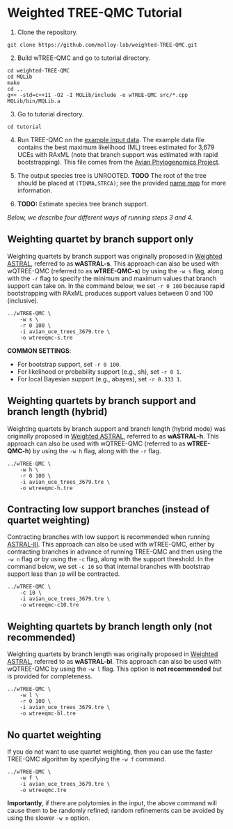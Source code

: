 Weighted TREE-QMC Tutorial
==========================

1. Clone the repository.
```
git clone https://github.com/molloy-lab/weighted-TREE-QMC.git
```

2. Build wTREE-QMC and go to tutorial directory.
```
cd weighted-TREE-QMC
cd MQLib
make
cd ..
g++ -std=c++11 -O2 -I MQLib/include -o wTREE-QMC src/*.cpp MQLib/bin/MQLib.a
```

3. Go to tutorial directory.
```
cd tutorial
```

4. Run TREE-QMC on the [example input data](avian_uce_trees_3679.tre). The example data file contains the best maximum likelihood (ML) trees estimated for 3,679 UCEs with RAxML (note that branch support was estimated with rapid bootstrapping). This file comes from the [Avian Phylogenomics Project](https://doi.org/10.1186/s13742-014-0038-1).

5. The output species tree is UNROOTED. **TODO** The root of the tree should be placed at `(TINMA,STRCA)`; see the provided [name map](avian_name_map.txt) for more information.

6. **TODO:** Estimate species tree branch support.

*Below, we describe four different ways of running steps 3 and 4.*

Weighting quartet by branch support only
---
Weighting quartets by branch support was originally proposed in [Weighted ASTRAL](https://doi.org/10.1093/molbev/msac215), referred to as **wASTRAL-s**. This approach can also be used with wQTREE-QMC (referred to as **wTREE-QMC-s**) by using the `-w s` flag, along with the `-r` flag to specify the minimum and maximum values that branch support can take on. In the command below, we set `-r 0 100` because rapid bootstrapping with RAxML produces support values between 0 and 100 (inclusive).
```
../wTREE-QMC \
	-w s \
	-r 0 100 \
	-i avian_uce_trees_3679.tre \
	-o wtreeqmc-s.tre
```
**COMMON SETTINGS**: 
* For bootstrap support, set `-r 0 100`.
* For likelihood or probability support (e.g., sh), set `-r 0 1`.
* For local Bayesian support (e.g., abayes), set `-r 0.333 1`.

Weighting quartets by branch support and branch length (hybrid)
---
Weighting quartets by branch support and branch length (hybrid mode) was originally proposed in [Weighted ASTRAL](https://doi.org/10.1093/molbev/msac215), referred to as **wASTRAL-h**. This approach can also be used with wQTREE-QMC (referred to as **wTREE-QMC-h**) by using the `-w h` flag, along with the `-r` flag.
```
../wTREE-QMC \
	-w h \
	-r 0 100 \
	-i avian_uce_trees_3679.tre \
	-o wtreeqmc-h.tre
```

Contracting low support branches (instead of quartet weighting)
---
Contracting branches with low support is recommended when running [ASTRAL-III](https://doi.org/10.1186/s12859-018-2129-y). This approach can also be used with wTREE-QMC, either by contracting branches in advance of running TREE-QMC and then using the `-w n` flag *or* by using the `-c` flag, along with the support threshold. In the command below, we set `-c 10` so that internal branches with bootstrap support less than `10` will be contracted.
```
../wTREE-QMC \
	-c 10 \
	-i avian_uce_trees_3679.tre \
	-o wtreeqmc-c10.tre
```

Weighting quartets by branch length only (not recommended)
---
Weighting quartets by branch length was originally proposed in [Weighted ASTRAL](https://doi.org/10.1093/molbev/msac215), referred to as **wASTRAL-bl**. This approach can also be used with wQTREE-QMC by using the `-w l` flag. This option is **not recommended** but is provided for completeness.
```
../wTREE-QMC \
	-w l \
	-r 0 100 \
	-i avian_uce_trees_3679.tre \
	-o wtreeqmc-bl.tre
```

No quartet weighting
---
If you do not want to use quartet weighting, then you can use the faster TREE-QMC algorithm by specifying the `-w f` command.
```
../wTREE-QMC \
	-w f \
	-i avian_uce_trees_3679.tre \
	-o wtreeqmc.tre
```
**Importantly**, if there are polytomies in the input, the above command will cause them to be randomly refined; random refinements can be avoided by using the slower `-w n` option.
